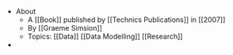 - About
	- A [[Book]] published by [[Technics Publications]] in [[2007]]
	- By [[Graeme Simsion]]
	- Topics: [[Data]] [[Data Modelling]] [[Research]]
-